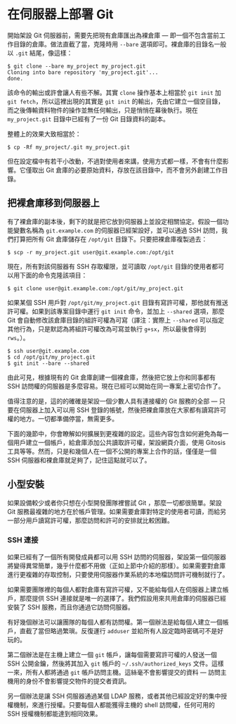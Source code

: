# 在伺服器上部署 Git

開始架設 Git 伺服器前，需要先把現有倉庫匯出為裸倉庫 — 即一個不包含當前工作目錄的倉庫。做法直截了當，克隆時用 `--bare` 選項即可。裸倉庫的目錄名一般以 `.git` 結尾，像這樣：

	$ git clone --bare my_project my_project.git
	Cloning into bare repository 'my_project.git'...
	done.

該命令的輸出或許會讓人有些不解。其實 `clone` 操作基本上相當於 `git init` 加 `git fetch`，所以這裡出現的其實是 `git init` 的輸出，先由它建立一個空目錄，而之後傳輸資料物件的操作並無任何輸出，只是悄悄在幕後執行。現在 `my_project.git` 目錄中已經有了一份 Git 目錄資料的副本。

整體上的效果大致相當於：

	$ cp -Rf my_project/.git my_project.git

但在設定檔中有若干小改動，不過對使用者來講，使用方式都一樣，不會有什麼影響。它僅取出 Git 倉庫的必要原始資料，存放在該目錄中，而不會另外創建工作目錄。

## 把裸倉庫移到伺服器上

有了裸倉庫的副本後，剩下的就是把它放到伺服器上並設定相關協定。假設一個功能變數名稱為 `git.example.com` 的伺服器已經架設好，並可以通過 SSH 訪問，我們打算把所有 Git 倉庫儲存在 `/opt/git` 目錄下。只要把裸倉庫複製過去：

	$ scp -r my_project.git user@git.example.com:/opt/git

現在，所有對該伺服器有 SSH 存取權限，並可讀取 `/opt/git` 目錄的使用者都可以用下面的命令克隆該項目：

	$ git clone user@git.example.com:/opt/git/my_project.git

如果某個 SSH 用戶對 `/opt/git/my_project.git` 目錄有寫許可權，那他就有推送許可權。如果到該專案目錄中運行 `git init` 命令，並加上 `--shared` 選項，那麼 Git 會自動修改該倉庫目錄的組許可權為可寫（譯注：實際上 `--shared` 可以指定其他行為，只是默認為將組許可權改為可寫並執行 `g+sx`，所以最後會得到 `rws`。）。

	$ ssh user@git.example.com
	$ cd /opt/git/my_project.git
	$ git init --bare --shared

由此可見，根據現有的 Git 倉庫創建一個裸倉庫，然後把它放上你和同事都有 SSH 訪問權的伺服器是多麼容易。現在已經可以開始在同一專案上密切合作了。

值得注意的是，這的的確確是架設一個少數人具有連接權的 Git 服務的全部 — 只要在伺服器上加入可以用 SSH 登錄的帳號，然後把裸倉庫放在大家都有讀寫許可權的地方。一切都準備停當，無需更多。

下面的幾節中，你會瞭解如何擴展到更複雜的設定。這些內容包含如何避免為每一個用戶建立一個帳戶，給倉庫添加公共讀取許可權，架設網頁介面，使用 Gitosis 工具等等。然而，只是和幾個人在一個不公開的專案上合作的話，僅僅是一個 SSH 伺服器和裸倉庫就足夠了，記住這點就可以了。

## 小型安裝

如果設備較少或者你只想在小型開發團隊裡嘗試 Git ，那麼一切都很簡單。架設 Git 服務最複雜的地方在於帳戶管理。如果需要倉庫對特定的使用者可讀，而給另一部分用戶讀寫許可權，那麼訪問和許可的安排就比較困難。

### SSH 連接

如果已經有了一個所有開發成員都可以用 SSH 訪問的伺服器，架設第一個伺服器將變得異常簡單，幾乎什麼都不用做（正如上節中介紹的那樣）。如果需要對倉庫進行更複雜的存取控制，只要使用伺服器作業系統的本地檔訪問許可機制就行了。

如果需要團隊裡的每個人都對倉庫有寫許可權，又不能給每個人在伺服器上建立帳戶，那麼提供 SSH 連接就是唯一的選擇了。我們假設用來共用倉庫的伺服器已經安裝了 SSH 服務，而且你通過它訪問伺服器。

有好幾個辦法可以讓團隊的每個人都有訪問權。第一個辦法是給每個人建立一個帳戶，直截了當但略過繁瑣。反復運行 `adduser` 並給所有人設定臨時密碼可不是好玩的。

第二個辦法是在主機上建立一個 `git` 帳戶，讓每個需要寫許可權的人發送一個 SSH 公開金鑰，然後將其加入 `git` 帳戶的 `~/.ssh/authorized_keys` 文件。這樣一來，所有人都將通過 `git` 帳戶訪問主機。這絲毫不會影響提交的資料 — 訪問主機用的身份不會影響提交物件的提交者資訊。

另一個辦法是讓 SSH 伺服器通過某個 LDAP 服務，或者其他已經設定好的集中授權機制，來進行授權。只要每個人都能獲得主機的 shell 訪問權，任何可用的 SSH 授權機制都能達到相同效果。
